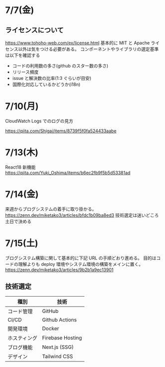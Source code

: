 # 7/7(金)

## ライセンスについて

https://www.tohoho-web.com/ex/license.html
基本的に MIT と Apache ライセンス以外は気をつける必要がある。
コンポーネントやライブラリの選定基準は以下を確認する

- コードの利用数の多さ(github のスター数の多さ)
- リリース頻度
- issue と解決数の比率(1:3 ぐらいが目安)
- 国際化対応しているかどうか(i18n)

# 7/10(月)

CloudWatch Logs でのログの見方

https://qiita.com/Shigai/items/8739f5f0fa524433aabe

# 7/13(木)

React18 新機能
https://qiita.com/Yuki_Oshima/items/b6ec2fb9f5b5d53381ad

# 7/14(金)

来週からブログシステムの着手に取り掛かる。
https://zenn.dev/miketako3/articles/bfdc1b09ba8ed3
技術選定は迷いどころ土日で決める

# 7/15(土)

ブログシステム構築に関して基本的に下記 URL の手順どおり進める。
目的はコードの理解よりも deploy 環境やシステム環境の構築をメインに置く。
https://zenn.dev/miketako3/articles/9b2b1a9ec13901

## 技術選定

| 種別         | 技術             |
| ------------ | ---------------- |
| コード管理   | GitHub           |
| CI/CD        | Github Actions   |
| 開発環境     | Docker           |
| ホスティング | Firebase Hosting |
| ブログ機能   | Next.js (SSG)    |
| デザイン     | Tailwind CSS     |
